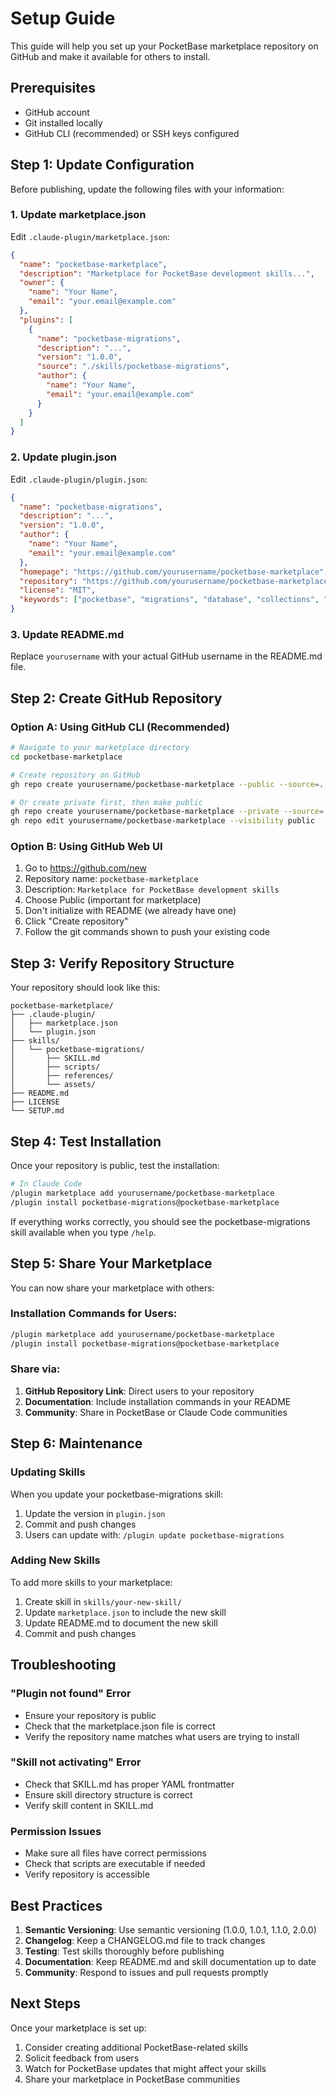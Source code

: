 # Setup Guide

This guide will help you set up your PocketBase marketplace repository on GitHub and make it available for others to install.

## Prerequisites

- GitHub account
- Git installed locally
- GitHub CLI (recommended) or SSH keys configured

## Step 1: Update Configuration

Before publishing, update the following files with your information:

### 1. Update marketplace.json

Edit `.claude-plugin/marketplace.json`:

```json
{
  "name": "pocketbase-marketplace",
  "description": "Marketplace for PocketBase development skills...",
  "owner": {
    "name": "Your Name",
    "email": "your.email@example.com"
  },
  "plugins": [
    {
      "name": "pocketbase-migrations",
      "description": "...",
      "version": "1.0.0",
      "source": "./skills/pocketbase-migrations",
      "author": {
        "name": "Your Name",
        "email": "your.email@example.com"
      }
    }
  ]
}
```

### 2. Update plugin.json

Edit `.claude-plugin/plugin.json`:

```json
{
  "name": "pocketbase-migrations",
  "description": "...",
  "version": "1.0.0",
  "author": {
    "name": "Your Name",
    "email": "your.email@example.com"
  },
  "homepage": "https://github.com/yourusername/pocketbase-marketplace",
  "repository": "https://github.com/yourusername/pocketbase-marketplace",
  "license": "MIT",
  "keywords": ["pocketbase", "migrations", "database", "collections", "api-rules", "schema"]
}
```

### 3. Update README.md

Replace `yourusername` with your actual GitHub username in the README.md file.

## Step 2: Create GitHub Repository

### Option A: Using GitHub CLI (Recommended)

```bash
# Navigate to your marketplace directory
cd pocketbase-marketplace

# Create repository on GitHub
gh repo create yourusername/pocketbase-marketplace --public --source=. --push

# Or create private first, then make public
gh repo create yourusername/pocketbase-marketplace --private --source=. --push
gh repo edit yourusername/pocketbase-marketplace --visibility public
```

### Option B: Using GitHub Web UI

1. Go to https://github.com/new
2. Repository name: `pocketbase-marketplace`
3. Description: `Marketplace for PocketBase development skills`
4. Choose Public (important for marketplace)
5. Don't initialize with README (we already have one)
6. Click "Create repository"
7. Follow the git commands shown to push your existing code

## Step 3: Verify Repository Structure

Your repository should look like this:

```
pocketbase-marketplace/
├── .claude-plugin/
│   ├── marketplace.json
│   └── plugin.json
├── skills/
│   └── pocketbase-migrations/
│       ├── SKILL.md
│       ├── scripts/
│       ├── references/
│       └── assets/
├── README.md
├── LICENSE
└── SETUP.md
```

## Step 4: Test Installation

Once your repository is public, test the installation:

```bash
# In Claude Code
/plugin marketplace add yourusername/pocketbase-marketplace
/plugin install pocketbase-migrations@pocketbase-marketplace
```

If everything works correctly, you should see the pocketbase-migrations skill available when you type `/help`.

## Step 5: Share Your Marketplace

You can now share your marketplace with others:

### Installation Commands for Users:

```bash
/plugin marketplace add yourusername/pocketbase-marketplace
/plugin install pocketbase-migrations@pocketbase-marketplace
```

### Share via:

1. **GitHub Repository Link**: Direct users to your repository
2. **Documentation**: Include installation commands in your README
3. **Community**: Share in PocketBase or Claude Code communities

## Step 6: Maintenance

### Updating Skills

When you update your pocketbase-migrations skill:

1. Update the version in `plugin.json`
2. Commit and push changes
3. Users can update with: `/plugin update pocketbase-migrations`

### Adding New Skills

To add more skills to your marketplace:

1. Create skill in `skills/your-new-skill/`
2. Update `marketplace.json` to include the new skill
3. Update README.md to document the new skill
4. Commit and push changes

## Troubleshooting

### "Plugin not found" Error

- Ensure your repository is public
- Check that the marketplace.json file is correct
- Verify the repository name matches what users are trying to install

### "Skill not activating" Error

- Check that SKILL.md has proper YAML frontmatter
- Ensure skill directory structure is correct
- Verify skill content in SKILL.md

### Permission Issues

- Make sure all files have correct permissions
- Check that scripts are executable if needed
- Verify repository is accessible

## Best Practices

1. **Semantic Versioning**: Use semantic versioning (1.0.0, 1.0.1, 1.1.0, 2.0.0)
2. **Changelog**: Keep a CHANGELOG.md file to track changes
3. **Testing**: Test skills thoroughly before publishing
4. **Documentation**: Keep README.md and skill documentation up to date
5. **Community**: Respond to issues and pull requests promptly

## Next Steps

Once your marketplace is set up:

1. Consider creating additional PocketBase-related skills
2. Solicit feedback from users
3. Watch for PocketBase updates that might affect your skills
4. Share your marketplace in PocketBase communities